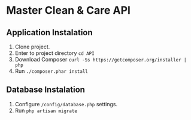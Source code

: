 # Master Clean & Care API

## Application Instalation

1. Clone project.
2. Enter to project directory `cd API`
3. Download Composer `curl -Ss https://getcomposer.org/installer | php`
4. Run `./composer.phar install`

## Database Instalation

1. Configure `/config/database.php` settings.
2. Run `php artisan migrate`